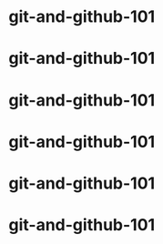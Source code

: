 # git-and-github-101
# git-and-github-101
# git-and-github-101
# git-and-github-101
# git-and-github-101
# git-and-github-101
